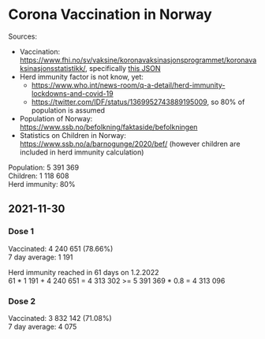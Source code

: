 # Corona Vaccination in Norway

Sources:

- Vaccination: <https://www.fhi.no/sv/vaksine/koronavaksinasjonsprogrammet/koronavaksinasjonsstatistikk/>, specifically [this JSON](https://www.fhi.no/api/chartdata/api/99119)
- Herd immunity factor is not know, yet:
  - <https://www.who.int/news-room/q-a-detail/herd-immunity-lockdowns-and-covid-19>
  - <https://twitter.com/IDF/status/1369952743889195009>, so 80% of population is assumed
- Population of Norway: <https://www.ssb.no/befolkning/faktaside/befolkningen>
- Statistics on Children in Norway: https://www.ssb.no/a/barnogunge/2020/bef/ (however children are included in herd immunity calculation)

Population: 5 391 369  
Children: 1 118 608  
Herd immunity: 80%  

## 2021-11-30

### Dose 1

Vaccinated: 4 240 651 (78.66%)  
7 day average: 1 191

Herd immunity reached in 61 days on 1.2.2022  
61 * 1 191 + 4 240 651 = 4 313 302 >= 5 391 369 * 0.8 = 4 313 096

### Dose 2

Vaccinated: 3 832 142 (71.08%)  
7 day average: 4 075

